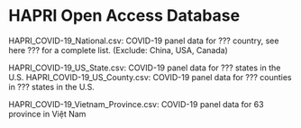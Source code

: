# HAPRI Open Access Database

HAPRI_COVID-19_National.csv: COVID-19 panel data for ??? country, see here ??? for a complete list. (Exclude: China, USA, Canada)

HAPRI_COVID-19_US_State.csv: COVID-19 panel data for ??? states in the U.S.
HAPRI_COVID-19_US_County.csv: COVID-19 panel data for ??? counties in ??? states in the U.S.

HAPRI_COVID-19_Vietnam_Province.csv: COVID-19 panel data for 63 province in Việt Nam
